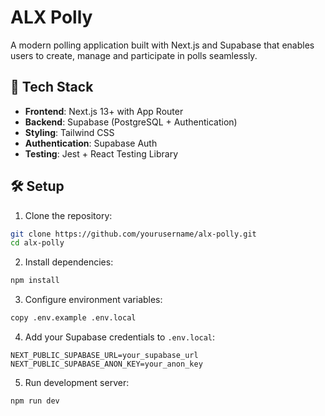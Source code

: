 # ALX Polly

A modern polling application built with Next.js and Supabase that enables users to create, manage and participate in polls seamlessly.

## 🚀 Tech Stack

- **Frontend**: Next.js 13+ with App Router
- **Backend**: Supabase (PostgreSQL + Authentication) 
- **Styling**: Tailwind CSS
- **Authentication**: Supabase Auth
- **Testing**: Jest + React Testing Library

## 🛠️ Setup

1. Clone the repository:
```bash
git clone https://github.com/yourusername/alx-polly.git
cd alx-polly
```

2. Install dependencies:
```bash
npm install
```

3. Configure environment variables:
```bash
copy .env.example .env.local
```

4. Add your Supabase credentials to `.env.local`:
```
NEXT_PUBLIC_SUPABASE_URL=your_supabase_url
NEXT_PUBLIC_SUPABASE_ANON_KEY=your_anon_key
```

5. Run development server:
```bash
npm run dev
```
